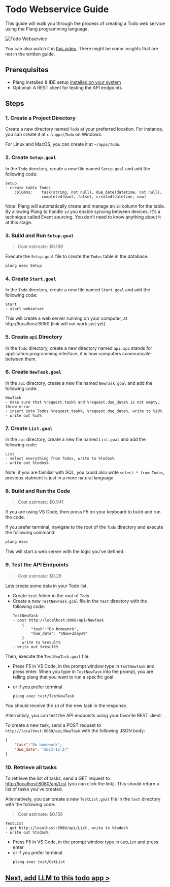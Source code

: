 # Todo Webservice Guide

This guide will walk you through the process of creating a Todo web service using the Plang programming language. 

![Todo Webservice](https://img.youtube.com/vi/oE3NC4zmRA4/0.jpg)

You can also watch it in [this video](https://www.youtube.com/watch?v=abew4btk34). There might be some insights that are not in the written guide.

## Prerequisites

- Plang installed & IDE setup [installed on your system](Install.md)
- Optional: A REST client for testing the API endpoints

## Steps

### 1. Create a Project Directory

Create a new directory named `Todo` at your preferred location. For instance, you can create it at `c:\apps\Todo` on Windows.

For Linux and MacOS, you can create it at `~/apps/Todo`.

### 2. Create `Setup.goal` 

In the `Todo` directory, create a new file named `Setup.goal` and add the following code:

```plang
Setup
- create table Todos 
    columns:    task(string, not null), due_date(datetime, not null), 
                completed(bool, false), created(datetime, now)
```

Note: Plang will automatically create and manage an `id` column for the table. By allowing Plang to handle `id` you enable syncing between devices. It's a technique called Event sourcing. You don't need to know anything about it at this stage.

### 3. Build and Run `Setup.goal`

> Cost estimate: $0.189

Execute the `Setup.goal` file to create the `Todos` table in the database.

```bash
plang exec Setup
```

### 4. Create `Start.goal`

In the `Todo` directory, create a new file named `Start.goal` and add the following code:

```plang
Start
- start webserver
```
This will create a web server running on your computer, at http://localhost:8080 (link will not work just yet).

### 5. Create `api` Directory

In the `Todo` directory, create a new directory named `api`. `api` stands for application programming interface, it is how computers communicate between them.

### 6. Create `NewTask.goal`

In the `api` directory, create a new file named `NewTask.goal` and add the following code:

```plang
NewTask
- make sure that %request.task% and %request.due_date% is not empty, throw error
- insert into Todos %request.task%, %request.due_date%, write to %id%
- write out %id%
```

### 7. Create `List.goal`

In the `api` directory, create a new file named `List.goal` and add the following code:

```plang
List
- select everything from Todos, write to %todos%
- write out %todos%
```
Note: if you are familiar with SQL, you could also write `select * from Todos`, previous statment is just in a more natural language

### 8. Build and Run the Code 

> Cost estimate: $0.941

If you are using VS Code, then press F5 on your keyboard to build and run the code.

If you prefer terminal, navigate to the root of the `Todo` directory and execute the following command:

```bash
plang exec
```

This will start a web server with the logic you've defined.

### 9. Test the API Endpoints

> Cost estimate: $0.28

Lets create some data in your Todo list.

- Create `test` folder in the root of `Todo`
- Create a new `TestNewTask.goal` file in the `test` directory with the following code:
    ```plang
    TestNewTask
    - post http://localhost:8080/api/NewTask
        {
            "task":"Do homework",
            "due_date": "%Now+2days%"
        }
        write to %result%
    - write out %result%
    ```

Then, execute the `TestNewTask.goal` file:

- Press F5 in VS Code, in the prompt window type in `TestNewTask` and press enter. When you type in `TestNewTask` into the prompt, you are telling plang that you want to run a specific goal
- or if you prefer terminal

    ```bash
    plang exec test/TestNewTask
    ```

You should receive the `id` of the new task in the response.

Alternativly, you can test the API endpoints using your favorite REST client.

To create a new task, send a POST request to `http://localhost:8080/api/NewTask` with the following JSON body:

```json
{
    "task":"Do homework",
    "due_date": "2023-12-27"
}
```
### 10. Retrieve all tasks

To retrieve the list of tasks, send a GET request to [http://localhost:8080/api/List](http://localhost:8080/api/List) (you can click the link). This should return a list of tasks you've created.

Alternatively, you can create a new `TestList.goal` file in the `test` directory with the following code:

> Cost estimate: $0.156

```plang
TestList 
- get http://localhost:8080/api/List, write to %todos%
- write out %todos%
```

- Press F5 in VS Code, in the prompt window type in `GetList` and press enter
- or if you prefer terminal
    ```bash
    plang exec test/GetList
    ```

## [Next, add LLM to this todo app >](./Todo_Llm.md)
